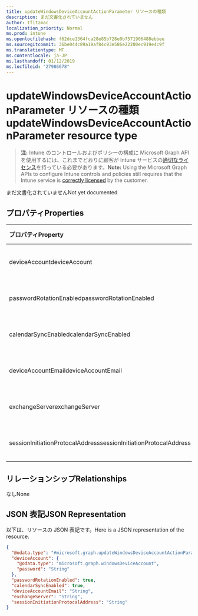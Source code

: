 ```yaml
---
title: updateWindowsDeviceAccountActionParameter リソースの種類
description: まだ文書化されていません
author: tfitzmac
localization_priority: Normal
ms.prod: intune
ms.openlocfilehash: f62dce1364fca28e85b728e0b7571906488ebbee
ms.sourcegitcommit: 36be044c89a19af84c93e586e22200ec919e4c9f
ms.translationtype: MT
ms.contentlocale: ja-JP
ms.lasthandoff: 01/12/2019
ms.locfileid: "27986678"
---
```

# <a name="updatewindowsdeviceaccountactionparameter-resource-type"></a><span data-ttu-id="56d19-103">updateWindowsDeviceAccountActionParameter リソースの種類</span><span class="sxs-lookup"><span data-stu-id="56d19-103">updateWindowsDeviceAccountActionParameter resource type</span></span>

> <span data-ttu-id="56d19-104">**注:** Intune のコントロールおよびポリシーの構成に Microsoft Graph API を使用するには、これまでどおりに顧客が Intune サービスの[適切なライセンス](https://go.microsoft.com/fwlink/?linkid=839381)を持っている必要があります。</span><span class="sxs-lookup"><span data-stu-id="56d19-104">**Note:** Using the Microsoft Graph APIs to configure Intune controls and policies still requires that the Intune service is [correctly licensed](https://go.microsoft.com/fwlink/?linkid=839381) by the customer.</span></span>

<span data-ttu-id="56d19-105">まだ文書化されていません</span><span class="sxs-lookup"><span data-stu-id="56d19-105">Not yet documented</span></span>
## <a name="properties"></a><span data-ttu-id="56d19-106">プロパティ</span><span class="sxs-lookup"><span data-stu-id="56d19-106">Properties</span></span>
|<span data-ttu-id="56d19-107">プロパティ</span><span class="sxs-lookup"><span data-stu-id="56d19-107">Property</span></span>|<span data-ttu-id="56d19-108">種類</span><span class="sxs-lookup"><span data-stu-id="56d19-108">Type</span></span>|<span data-ttu-id="56d19-109">説明</span><span class="sxs-lookup"><span data-stu-id="56d19-109">Description</span></span>|
|:---|:---|:---|
|<span data-ttu-id="56d19-110">deviceAccount</span><span class="sxs-lookup"><span data-stu-id="56d19-110">deviceAccount</span></span>|[<span data-ttu-id="56d19-111">windowsDeviceAccount</span><span class="sxs-lookup"><span data-stu-id="56d19-111">windowsDeviceAccount</span></span>](../resources/intune-devices-windowsdeviceaccount.md)|<span data-ttu-id="56d19-112">まだ文書化されていません</span><span class="sxs-lookup"><span data-stu-id="56d19-112">Not yet documented</span></span>|
|<span data-ttu-id="56d19-113">passwordRotationEnabled</span><span class="sxs-lookup"><span data-stu-id="56d19-113">passwordRotationEnabled</span></span>|<span data-ttu-id="56d19-114">ブール型 (Boolean)</span><span class="sxs-lookup"><span data-stu-id="56d19-114">Boolean</span></span>|<span data-ttu-id="56d19-115">まだ文書化されていません</span><span class="sxs-lookup"><span data-stu-id="56d19-115">Not yet documented</span></span>|
|<span data-ttu-id="56d19-116">calendarSyncEnabled</span><span class="sxs-lookup"><span data-stu-id="56d19-116">calendarSyncEnabled</span></span>|<span data-ttu-id="56d19-117">ブール型 (Boolean)</span><span class="sxs-lookup"><span data-stu-id="56d19-117">Boolean</span></span>|<span data-ttu-id="56d19-118">まだ文書化されていません</span><span class="sxs-lookup"><span data-stu-id="56d19-118">Not yet documented</span></span>|
|<span data-ttu-id="56d19-119">deviceAccountEmail</span><span class="sxs-lookup"><span data-stu-id="56d19-119">deviceAccountEmail</span></span>|<span data-ttu-id="56d19-120">文字列型 (String)</span><span class="sxs-lookup"><span data-stu-id="56d19-120">String</span></span>|<span data-ttu-id="56d19-121">まだ文書化されていません</span><span class="sxs-lookup"><span data-stu-id="56d19-121">Not yet documented</span></span>|
|<span data-ttu-id="56d19-122">exchangeServer</span><span class="sxs-lookup"><span data-stu-id="56d19-122">exchangeServer</span></span>|<span data-ttu-id="56d19-123">文字列型 (String)</span><span class="sxs-lookup"><span data-stu-id="56d19-123">String</span></span>|<span data-ttu-id="56d19-124">まだ文書化されていません</span><span class="sxs-lookup"><span data-stu-id="56d19-124">Not yet documented</span></span>|
|<span data-ttu-id="56d19-125">sessionInitiationProtocalAddress</span><span class="sxs-lookup"><span data-stu-id="56d19-125">sessionInitiationProtocalAddress</span></span>|<span data-ttu-id="56d19-126">文字列型 (String)</span><span class="sxs-lookup"><span data-stu-id="56d19-126">String</span></span>|<span data-ttu-id="56d19-127">まだ文書化されていません</span><span class="sxs-lookup"><span data-stu-id="56d19-127">Not yet documented</span></span>|

## <a name="relationships"></a><span data-ttu-id="56d19-128">リレーションシップ</span><span class="sxs-lookup"><span data-stu-id="56d19-128">Relationships</span></span>
<span data-ttu-id="56d19-129">なし</span><span class="sxs-lookup"><span data-stu-id="56d19-129">None</span></span>
## <a name="json-representation"></a><span data-ttu-id="56d19-130">JSON 表記</span><span class="sxs-lookup"><span data-stu-id="56d19-130">JSON Representation</span></span>
<span data-ttu-id="56d19-131">以下は、リソースの JSON 表記です。</span><span class="sxs-lookup"><span data-stu-id="56d19-131">Here is a JSON representation of the resource.</span></span>
<!-- {
  "blockType": "resource",
  "@odata.type": "microsoft.graph.updateWindowsDeviceAccountActionParameter"
}
-->
``` json
{
  "@odata.type": "#microsoft.graph.updateWindowsDeviceAccountActionParameter",
  "deviceAccount": {
    "@odata.type": "microsoft.graph.windowsDeviceAccount",
    "password": "String"
  },
  "passwordRotationEnabled": true,
  "calendarSyncEnabled": true,
  "deviceAccountEmail": "String",
  "exchangeServer": "String",
  "sessionInitiationProtocalAddress": "String"
}
```



